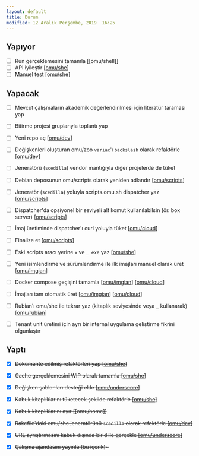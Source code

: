```yaml
---
layout: default
title: Durum
modified: 12 Aralık Perşembe, 2019  16:25
---
```


Yapıyor
-------

- [ ] Run gerçeklemesini tamamla [[omu/shell]]
- [ ] API iyileştir [[omu/she]]
- [ ] Manuel test [[omu/she]]

Yapacak
-------

- [ ] Mevcut çalışmaların akademik değerlendirilmesi için literatür taraması yap

- [ ] Bitirme projesi gruplarıyla toplantı yap

- [ ] Yeni repo aç [[omu/dev]]

- [ ] Değişkenleri oluşturan omu/zoo `variac`'ı `backslash` olarak refaktörle [[omu/dev]]

- [ ] Jeneratörü (`scedilla`) vendor mantığıyla diğer projelerde de tüket

- [ ] Debian deposunun omu/scripts olarak yeniden adlandır [[omu/scripts]]

- [ ] Jeneratör (`scedilla`) yoluyla scripts.omu.sh dispatcher yaz [[omu/scripts]]

- [ ] Dispatcher'da opsiyonel bir seviyeli alt komut kullanılabilsin (ör. box server) [[omu/scripts]]

- [ ] İmaj üretiminde dispatcher'ı curl yoluyla tüket [[omu/cloud]]

- [ ] Finalize et [[omu/scripts]]

- [ ] Eski scripts aracı yerine `x` ve `_ exe` yaz [[omu/she]]

- [ ] Yeni isimlendirme ve sürümlendirme ile ilk imajları manuel olarak üret [[omu/imgian]]

- [ ] Docker compose geçişini tamamla [[omu/imgian]] [[omu/cloud]]

- [ ] İmajları tam otomatik üret [[omu/imgian]] [[omu/cloud]]

- [ ] Rubian'ı omu/she ile tekrar yaz (kitaplık seviyesinde veya `_` kullanarak) [[omu/rubian]]

- [ ] Tenant unit üretimi için ayrı bir internal uygulama geliştirme fikrini olgunlaştır

Yaptı
-------

- [X] ~~Dokümante edilmiş refaktörleri yap [[omu/she]]~~

- [X] ~~Cache gerçeklemesini WIP olarak tamamla [[omu/she]]~~

- [X] ~~Değişken şablonları desteği ekle [[omu/underscore]]~~

- [X] ~~Kabuk kitaplıklarını tüketecek şekilde refaktörle [[omu/she]]~~

- [X] ~~Kabuk kitaplıklarını ayır [[omu/home]]~~

- [X] ~~Rakefile'daki omu/she jeneratörünü `scedilla` olarak refaktörle [[omu/dev]]~~

- [X] ~~URL ayrıştırmasını kabuk dışında bir dille gerçekle [[omu/underscore]]~~

- [X] ~~Çalışma ajandasını yayınla (bu içerik)~~~

[omu/cloud]:      https://github.com/omu/cloud
[omu/dev]:        https://github.com/omu/dev
[omu/imgian]:     https://github.com/omu/imgian
[omu/rubian]:     https://github.com/omu/rubian
[omu/scripts]:    https://github.com/omu/scripts
[omu/she]:        https://github.com/omu/home
[omu/she]:        https://github.com/omu/she
[omu/underscore]: https://github.com/omu/underscore
